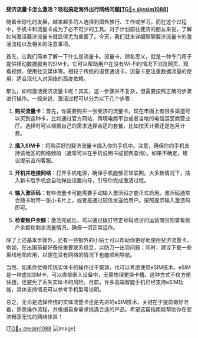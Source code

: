 **斐济流量卡怎么激活？轻松搞定海外出行网络问题[[TG💪+ @esim1088](https://t.me/s/esim1088)]**

随着全球化的发展，越来越多的人选择到国外旅行、工作或学习。而在这个过程中，手机卡和流量卡成为了必不可少的工具。对于计划前往斐济的朋友来说，了解如何激活斐济流量卡就显得尤为重要了。今天，我们就来详细聊聊斐济流量卡的激活流程以及相关的注意事项。

首先，让我们简单了解一下什么是流量卡。流量卡，顾名思义，就是一种专门用于提供移动数据服务的SIM卡。它可以帮助用户在没有Wi-Fi的情况下浏览网页、观看视频、使用社交媒体等。相较于传统的语音通话卡，流量卡更注重数据流量的使用，适合现代人对网络的高度依赖。

那么，如何激活斐济流量卡呢？其实，这一步骤并不复杂，但需要按照正确的步骤进行操作。一般来说，激活过程可以分为以下几个步骤：

1. **购买流量卡**：首先，你需要购买一张斐济的流量卡。现在市面上有很多渠道可以买到这种卡，比如通过官方网站、跨境电商平台或者当地的电信运营商营业厅。选择时可以根据自己的需求选择合适的套餐，比如按天计费还是包月计费。

2. **插入SIM卡**：将购买好的斐济流量卡插入你的手机中。注意，确保你的手机支持该地区的网络频段（通常可以在手机说明书或官网查询）。如果不确定，建议提前咨询客服。

3. **开机并连接网络**：打开手机电源，确保手机能够正常联网。大多数情况下，插入新卡后手机会自动弹出设置向导，引导你完成激活过程。

4. **输入激活码**：有些流量卡可能需要手动输入激活码才能正式启用。激活码通常会随卡附带一张小卡片上，或者是通过短信发送给用户。按照提示输入激活码即可。

5. **检查账户余额**：激活完成后，可以通过拨打特定号码或访问运营商官网查看账户余额和剩余流量情况，确保一切正常运作。

除了上述基本步骤外，还有一些额外的小贴士可以帮助你更好地使用斐济流量卡。例如，在出国前最好备份重要联系信息，以防万一出现问题；同时，建议下载一些离线地图应用，以便在没有网络的情况下也能顺利导航。

当然，如果你觉得传统实体卡的操作过于繁琐，也可以考虑使用eSIM技术。eSIM是一种虚拟SIM卡，可以直接嵌入设备中，无需物理更换卡槽。这种方式不仅方便快捷，还避免了丢失实体卡的风险。目前，许多高端智能手机已经支持eSIM功能，具体支持情况可以参考手机型号说明。

总之，无论是选择传统的实体流量卡还是先进的eSIM技术，关键在于提前做好准备，熟悉操作流程，并根据自身需求挑选合适的产品。希望这篇指南能帮助你在斐济畅享无忧的网络体验！

[[TG💪+ @esim1088](https://t.me/s/esim1088) ![Image](https://i.postimg.cc/4NQfJmqS/Snipaste-2025-05-13-00-14-12.png)]